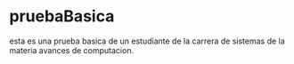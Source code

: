 # pruebaBasica
esta es una prueba basica de un estudiante de la carrera de sistemas de la materia avances de computacion.


